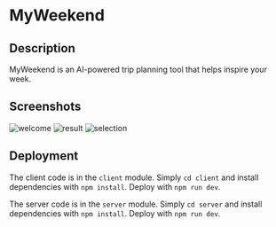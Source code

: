 # MyWeekend
## Description
MyWeekend is an AI-powered trip planning tool that helps inspire your week.

## Screenshots
![welcome](https://github.com/MyWeekend-HTV2023/MyWeekend/assets/114007611/41c72dea-02ba-4dda-8e98-e7dd2f11a668)
![result](https://github.com/MyWeekend-HTV2023/MyWeekend/assets/114007611/a0f25876-48f7-4c39-bda9-ea1d6ca1026b)
![selection](https://github.com/MyWeekend-HTV2023/MyWeekend/assets/114007611/d1ee9005-5f9b-4c86-8e85-300f85edf03f)


## Deployment
The client code is in the `client` module. Simply `cd client` and install dependencies with `npm install`. Deploy with `npm run dev`.

The server code is in the `server` module. Simply `cd server` and install dependencies with `npm install`. Deploy with `npm run dev`.

